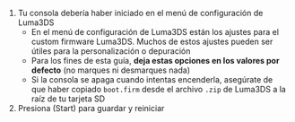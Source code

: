 1. Tu consola debería haber iniciado en el menú de configuración de Luma3DS
    - En el menú de configuración de Luma3DS están los ajustes para el custom firmware Luma3DS. Muchos de estos ajustes pueden ser útiles para la personalización o depuración
    - Para los fines de esta guía, **deja estas opciones en los valores por defecto** (no marques ni desmarques nada)
    - Si la consola se apaga cuando intentas encenderla, asegúrate de que haber copiado `boot.firm` desde el archivo `.zip` de Luma3DS a la raíz de tu tarjeta SD
2. Presiona (Start) para guardar y reiniciar
